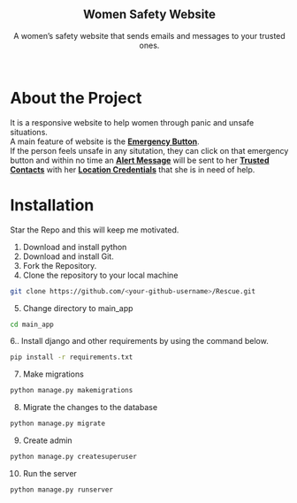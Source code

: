 

  <h2 align="center"><b>Women Safety Website</b></h2>

  <p align="center">
    <p style align="center">A women’s safety website that sends emails and messages to your trusted ones.</p> 
    <br />
  </p>
</p>

# About the Project

It is a responsive website to help women through panic and unsafe situations.<br>
A main feature of website is the <u>**Emergency Button**</u>.<br> If the person feels unsafe in any situtation, they can click on that emergency button and within no time an <u>**Alert Message**</u> will be sent to her <u>**Trusted Contacts**</u> with her <u>**Location Credentials**</u> that she is in need of help. 
 
# Installation

<p> Star the Repo and this will keep me motivated. </p>

1. Download and install python
2. Download and install Git.
3. Fork the Repository.
4. Clone the repository to your local machine 
```sh
git clone https://github.com/<your-github-username>/Rescue.git
```

5. Change directory to main_app
```sh
cd main_app
```

6.. Install django and other requirements by using the command below.
```sh
pip install -r requirements.txt
```


7. Make migrations
```bash
python manage.py makemigrations
```

8. Migrate the changes to the database
```bash 
python manage.py migrate
```

9. Create admin 
```bash
python manage.py createsuperuser
```

10. Run the server
```bash
python manage.py runserver
```
